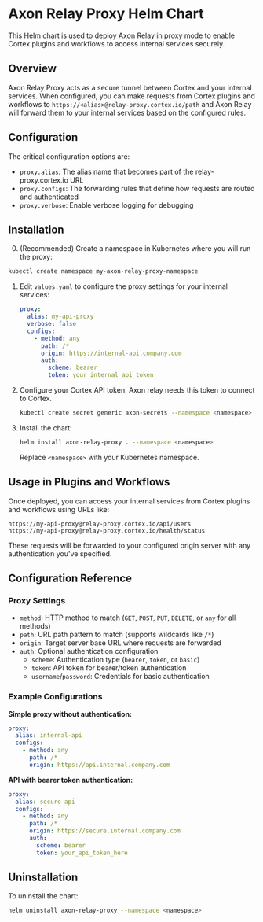 # Axon Relay Proxy Helm Chart

This Helm chart is used to deploy Axon Relay in proxy mode to enable Cortex plugins and workflows to access internal services securely.

## Overview

Axon Relay Proxy acts as a secure tunnel between Cortex and your internal services. When configured, you can make requests from Cortex plugins and workflows to `https://<alias>@relay-proxy.cortex.io/path` and Axon Relay will forward them to your internal services based on the configured rules.

## Configuration

The critical configuration options are:

- `proxy.alias`: The alias name that becomes part of the relay-proxy.cortex.io URL
- `proxy.configs`: The forwarding rules that define how requests are routed and authenticated
- `proxy.verbose`: Enable verbose logging for debugging

## Installation

0. (Recommended) Create a namespace in Kubernetes where you will run the proxy:
  ```bash
  kubectl create namespace my-axon-relay-proxy-namespace
  ```

1. Edit `values.yaml` to configure the proxy settings for your internal services:
    ```yaml
    proxy:
      alias: my-api-proxy
      verbose: false
      configs:
        - method: any
          path: /*
          origin: https://internal-api.company.com
          auth:
            scheme: bearer
            token: your_internal_api_token
    ```

2. Configure your Cortex API token. Axon relay needs this token to connect to Cortex.
    ```bash
    kubectl create secret generic axon-secrets --namespace <namespace> --from-literal=CORTEX_API_TOKEN=<your_cortex_token>
    ```

3. Install the chart:
    ```bash
    helm install axon-relay-proxy . --namespace <namespace>
    ```

    Replace `<namespace>` with your Kubernetes namespace.

## Usage in Plugins and Workflows

Once deployed, you can access your internal services from Cortex plugins and workflows using URLs like:

```
https://my-api-proxy@relay-proxy.cortex.io/api/users
https://my-api-proxy@relay-proxy.cortex.io/health/status
```

These requests will be forwarded to your configured origin server with any authentication you've specified.

## Configuration Reference

### Proxy Settings

- `method`: HTTP method to match (`GET`, `POST`, `PUT`, `DELETE`, or `any` for all methods)
- `path`: URL path pattern to match (supports wildcards like `/*`)
- `origin`: Target server base URL where requests are forwarded
- `auth`: Optional authentication configuration
  - `scheme`: Authentication type (`bearer`, `token`, or `basic`)
  - `token`: API token for bearer/token authentication
  - `username`/`password`: Credentials for basic authentication

### Example Configurations

**Simple proxy without authentication:**
```yaml
proxy:
  alias: internal-api
  configs:
    - method: any
      path: /*
      origin: https://api.internal.company.com
```

**API with bearer token authentication:**
```yaml
proxy:
  alias: secure-api
  configs:
    - method: any
      path: /*
      origin: https://secure.internal.company.com
      auth:
        scheme: bearer
        token: your_api_token_here
```

## Uninstallation

To uninstall the chart:
```bash
helm uninstall axon-relay-proxy --namespace <namespace>
```
